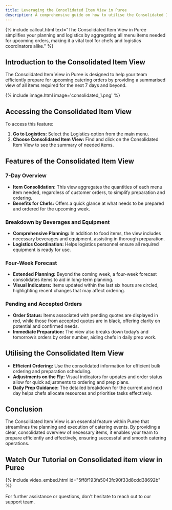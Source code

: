 ```yaml
---
title: Leveraging the Consolidated Item View in Puree
description: A comprehensive guide on how to utilise the Consolidated Item View to streamline your catering operations.
---
```


{% include callout.html text="The Consolidated Item View in Puree simplifies your planning and logistics by aggregating all menu items needed for upcoming orders, making it a vital tool for chefs and logistics coordinators alike." %}

## Introduction to the Consolidated Item View

The Consolidated Item View in Puree is designed to help your team efficiently prepare for upcoming catering orders by providing a summarised view of all items required for the next 7 days and beyond.

{% include image.html image='consolidated_1.png' %}

## Accessing the Consolidated Item View

To access this feature:

1. **Go to Logistics:** Select the Logistics option from the main menu.
2. **Choose Consolidated Item View:** Find and click on the Consolidated Item View to see the summary of needed items.

## Features of the Consolidated Item View

### 7-Day Overview

- **Item Consolidation:** This view aggregates the quantities of each menu item needed, regardless of customer orders, to simplify preparation and ordering.
- **Benefits for Chefs:** Offers a quick glance at what needs to be prepared and ordered for the upcoming week.

### Breakdown by Beverages and Equipment

- **Comprehensive Planning:** In addition to food items, the view includes necessary beverages and equipment, assisting in thorough preparation.
- **Logistics Coordination:** Helps logistics personnel ensure all required equipment is ready for use.

### Four-Week Forecast

- **Extended Planning:** Beyond the coming week, a four-week forecast consolidates items to aid in long-term planning.
- **Visual Indicators:** Items updated within the last six hours are circled, highlighting recent changes that may affect ordering.

### Pending and Accepted Orders

- **Order Status:** Items associated with pending quotes are displayed in red, while those from accepted quotes are in black, offering clarity on potential and confirmed needs.
- **Immediate Preparation:** The view also breaks down today’s and tomorrow’s orders by order number, aiding chefs in daily prep work.

## Utilising the Consolidated Item View

- **Efficient Ordering:** Use the consolidated information for efficient bulk ordering and preparation scheduling.
- **Adjustments on the Fly:** Visual indicators for updates and order status allow for quick adjustments to ordering and prep plans.
- **Daily Prep Guidance:** The detailed breakdown for the current and next day helps chefs allocate resources and prioritise tasks effectively.

## Conclusion

The Consolidated Item View is an essential feature within Puree that streamlines the planning and execution of catering events. By providing a clear, consolidated overview of necessary items, it enables your team to prepare efficiently and effectively, ensuring successful and smooth catering operations.

## Watch Our Tutorial on Consolidated item view in Puree
<!-- Loom Video Below -->

{% include video_embed.html id="5ff8f193fa5043fc90f33d8cdd38692b" %}  
<br>
For further assistance or questions, don't hesitate to reach out to our support team.
